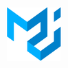 <h1 align="center">
  <a>
    <img src="/docs/images/material-ui.svg" alt="Logo" width="125" height="125">
  </a>
</h1>